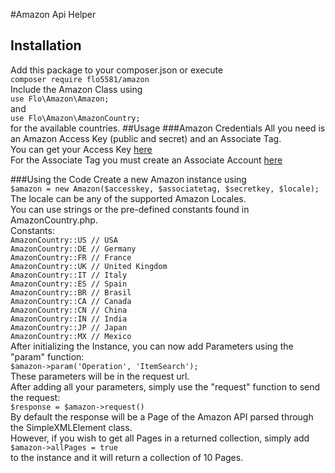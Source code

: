 #Amazon Api Helper
## Installation
Add this package to your composer.json or execute<br>
`composer require flo5581/amazon`<br>
Include the Amazon Class using<br>
`use Flo\Amazon\Amazon;`<br>
and<br>
`use Flo\Amazon\AmazonCountry;`<br>
for the available countries.
##Usage
###Amazon Credentials
All you need is an Amazon Access Key (public and secret) and an Associate Tag.<br>
You can get your Access Key [here](https://console.aws.amazon.com/iam/home?#home)<br>
For the Associate Tag you must create an Associate Account [here](https://affiliate-program.amazon.com/)<br>

###Using the Code
Create a new Amazon instance using<br>
`$amazon = new Amazon($accesskey, $associatetag, $secretkey, $locale);`<br>
The locale can be any of the supported Amazon Locales.<br>
You can use strings or the pre-defined constants found in AmazonCountry.php.<br>
Constants:<br>
`AmazonCountry::US // USA`<br>
`AmazonCountry::DE // Germany`<br>
`AmazonCountry::FR // France`<br>
`AmazonCountry::UK // United Kingdom`<br>
`AmazonCountry::IT // Italy`<br>
`AmazonCountry::ES // Spain`<br>
`AmazonCountry::BR // Brasil`<br>
`AmazonCountry::CA // Canada`<br>
`AmazonCountry::CN // China`<br>
`AmazonCountry::IN // India`<br>
`AmazonCountry::JP // Japan`<br>
`AmazonCountry::MX // Mexico`<br>
After initializing the Instance, you can now add Parameters using the "param" function:<br>
`$amazon->param('Operation', 'ItemSearch');`<br>
These parameters will be in the request url.<br>
After adding all your parameters, simply use the "request" function to send the request:<br>
`$response = $amazon->request()`<br>
By default the response will be a Page of the Amazon API parsed through the SimpleXMLElement class.<br>
However, if you wish to get all Pages in a returned collection, simply add<br>
`$amazon->allPages = true`<br>
to the instance and it will return a collection of 10 Pages.<br>